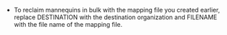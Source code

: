 - To reclaim mannequins in bulk with the mapping file you created earlier, replace DESTINATION with the destination organization and FILENAME with the file name of the mapping file.